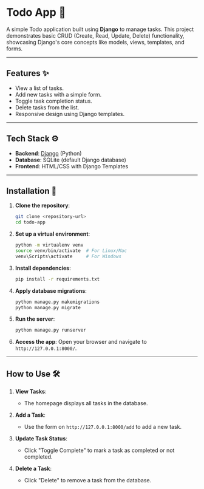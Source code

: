 # Todo App 📝

A simple Todo application built using **Django** to manage tasks. This project demonstrates basic CRUD (Create, Read, Update, Delete) functionality, showcasing Django's core concepts like models, views, templates, and forms.

---

## Features ✨

- View a list of tasks.
- Add new tasks with a simple form.
- Toggle task completion status.
- Delete tasks from the list.
- Responsive design using Django templates.

---

## Tech Stack ⚙️

- **Backend**: [Django](https://www.djangoproject.com/) (Python)
- **Database**: SQLite (default Django database)
- **Frontend**: HTML/CSS with Django Templates

---

## Installation 🔧

1. **Clone the repository**:
   ```bash
   git clone <repository-url>
   cd todo-app
   ```

2. **Set up a virtual environment**:
   ```bash
   python -m virtualenv venv
   source venv/bin/activate  # For Linux/Mac
   venv\Scripts\activate     # For Windows
   ```

3. **Install dependencies**:
   ```bash
   pip install -r requirements.txt
   ```

4. **Apply database migrations**:
   ```bash
   python manage.py makemigrations
   python manage.py migrate
   ```

5. **Run the server**:
   ```bash
   python manage.py runserver
   ```

6. **Access the app**:
   Open your browser and navigate to `http://127.0.0.1:8000/`.

---

## How to Use 🛠️

1. **View Tasks**:
   - The homepage displays all tasks in the database.

2. **Add a Task**:
   - Use the form on `http://127.0.0.1:8000/add` to add a new task.

3. **Update Task Status**:
   - Click "Toggle Complete" to mark a task as completed or not completed.

4. **Delete a Task**:
   - Click "Delete" to remove a task from the database.
